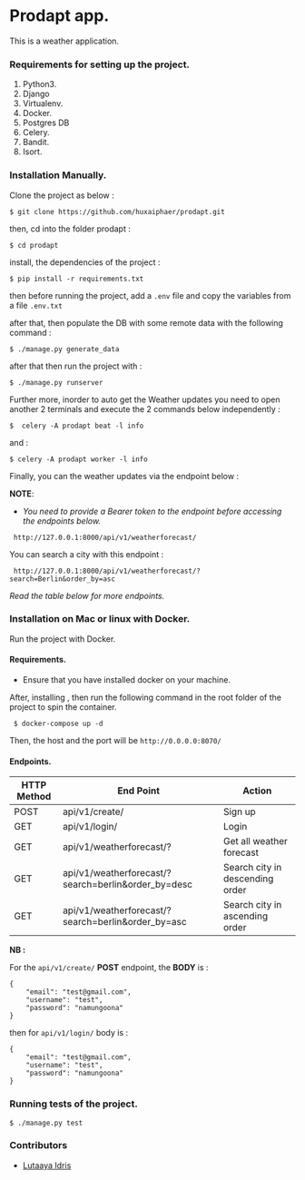 # Prodapt app.

This is a weather application.

### Requirements for setting up the project.

1. Python3. 
2. Django
3. Virtualenv.
4. Docker.
5. Postgres DB
6. Celery.
7. Bandit.
8. Isort.



### Installation Manually.

Clone the project as below :

```
$ git clone https://github.com/huxaiphaer/prodapt.git
```

then, cd into the folder prodapt :

```
$ cd prodapt
```

install, the dependencies of the project :

```
$ pip install -r requirements.txt
```

then before running the project, add a `.env` file and copy the variables from a file `.env.txt`

after that, then populate the DB with some remote data with the following command :

```
$ ./manage.py generate_data
```

after that then run the project with :

```
$ ./manage.py runserver
```

Further more, inorder to auto get the Weather updates you need to open another 2 terminals and execute the 2 commands below
independently :

```
$  celery -A prodapt beat -l info
```

and :


```
$ celery -A prodapt worker -l info
```

Finally, you can the weather updates via the endpoint below :

**NOTE**:
- _You need to provide a Bearer token to the endpoint before accessing the endpoints below._

```
 http://127.0.0.1:8000/api/v1/weatherforecast/
```

You can search a city with this endpoint :

```
 http://127.0.0.1:8000/api/v1/weatherforecast/?search=Berlin&order_by=asc
```

_Read the table below for more endpoints._

### Installation on Mac or linux with Docker.

Run the project with Docker.

#### Requirements.

- Ensure that you have installed docker on your machine.

After, installing , then run the following command in the root folder of the 
project to spin the container.

```
 $ docker-compose up -d
```

Then, the host and the port will be `http://0.0.0.0:8070/` 


 #### Endpoints.

| HTTP Method | End Point                                          | Action                          |
|-------------|----------------------------------------------------|---------------------------------|
| POST        | api/v1/create/                                     | Sign up                         |
| GET         | api/v1/login/                                      | Login                           |
| GET         | api/v1/weatherforecast/?                           | Get all weather forecast        |
| GET         | api/v1/weatherforecast/?search=berlin&order_by=desc | Search city in descending order |
| GET         | api/v1/weatherforecast/?search=berlin&order_by=asc | Search city in ascending order  |


**NB :**

For the `api/v1/create/` **POST** endpoint,  the **BODY** is :

```
{
    "email": "test@gmail.com",
    "username": "test",
    "password": "namungoona"
}
```

then for `api/v1/login/` body is :

```
{
    "email": "test@gmail.com",
    "username": "test",
    "password": "namungoona"
}
```


### Running tests of the project.

```
$ ./manage.py test
```


### Contributors 

* [Lutaaya Idris](https://github.com/huxaiphaer)
